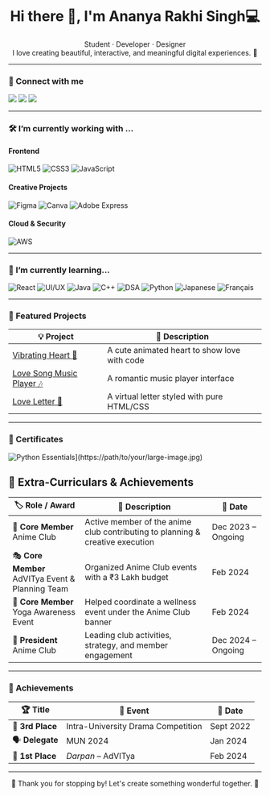 <h1 align="center">Hi there 👋, I'm Ananya Rakhi Singh💻</h1>

<p align="center">
  Student · Developer · Designer <br>
  I love creating beautiful, interactive, and meaningful digital experiences. 💖
</p>

---

### 🔗 Connect with me

<p align="left">
  <a href="https://www.linkedin.com/in/ananya-rakhi-singh-267850252" target="_blank"><img src="https://img.shields.io/badge/LinkedIn-0077B5?style=for-the-badge&logo=linkedin&logoColor=white"/></a>
  <a href="mailto:ananyasingh54404@gmail.com"><img src="https://img.shields.io/badge/Gmail-D14836?style=for-the-badge&logo=gmail&logoColor=white"/></a>
  <a href="mailto:ananyasingh54404@gmail.com"><img src="https://img.shields.io/badge/Official Gmail-D14836?style=for-the-badge&logo=gmail&logoColor=white"/></a>
</p>

---

### 🛠️ I’m currently working with …

#### Frontend

![HTML5](https://img.shields.io/badge/HTML5-e34c26?style=for-the-badge&logo=html5&logoColor=white)
![CSS3](https://img.shields.io/badge/CSS3-264de4?style=for-the-badge&logo=css3&logoColor=white)
![JavaScript](https://img.shields.io/badge/JavaScript-f7df1e?style=for-the-badge&logo=javascript&logoColor=black)


#### Creative Projects
![Figma](https://img.shields.io/badge/Figma-F24E1E?style=for-the-badge&logo=figma&logoColor=white)
![Canva](https://img.shields.io/badge/Canva-00C4CC?style=for-the-badge&logo=canva&logoColor=white)
![Adobe Express](https://img.shields.io/badge/Adobe%20Express-FF0000?style=for-the-badge&logo=adobe&logoColor=white)


#### Cloud & Security
![AWS](https://img.shields.io/badge/AWS-F7931E?style=for-the-badge&logo=amazon-aws&logoColor=white)

---

### 🌱 I’m currently learning...

![React](https://img.shields.io/badge/React-61DAFB?style=for-the-badge&logo=react&logoColor=black)
![UI/UX](https://img.shields.io/badge/UI%2FUX-Design-blueviolet?style=for-the-badge)
![Java](https://img.shields.io/badge/Java-ED8B00?style=for-the-badge&logo=openjdk&logoColor=white)
![C++](https://img.shields.io/badge/C++-00599C?style=for-the-badge&logo=c%2B%2B&logoColor=white)
![DSA](https://img.shields.io/badge/DSA-Algorithmic-blueviolet?style=for-the-badge)
![Python](https://img.shields.io/badge/Python-3776AB?style=for-the-badge&logo=python&logoColor=white)
![Japanese](https://img.shields.io/badge/日本語-日本語学習中-ff69b4?style=for-the-badge)
![Français](https://img.shields.io/badge/Français-En%20cours%20d'apprentissage-blue?style=for-the-badge)


---

### 💖 Featured Projects

| 💡 Project | 🌟 Description |
|-----------|----------------|
| [Vibrating Heart 💓](https://github.com/your-username/vibrating-heart) | A cute animated heart to show love with code |
| [Love Song Music Player 🎶](https://github.com/your-username/love-song-music-player) | A romantic music player interface |
| [Love Letter 💌](https://github.com/your-username/love-letter) | A virtual letter styled with pure HTML/CSS |

---
### 🌟 Certificates
![Python Essentials](https://path/to/your/image.jpg "This is the image title")](https://path/to/your/large-image.jpg)

## 🌸 Extra-Curriculars & Achievements

| 🏷️ Role / Award | 📝 Description | 📅 Date |
|------------------|----------------|---------|
| 🎌 **Core Member**<br>Anime Club | Active member of the anime club contributing to planning & creative execution | Dec 2023 – Ongoing |
| 🎭 **Core Member**<br>AdVITya Event & Planning Team | Organized Anime Club events with a ₹3 Lakh budget | Feb 2024 |
| 🧘 **Core Member**<br>Yoga Awareness Event | Helped coordinate a wellness event under the Anime Club banner | Feb 2024 |
| 👑 **President**<br>Anime Club | Leading club activities, strategy, and member engagement | Dec 2024 – Ongoing |

---

### 🏅 Achievements

| 🏆 Title | 📝 Event | 📅 Date |
|---------|---------|---------|
| 🥉 **3rd Place** | Intra-University Drama Competition | Sept 2022 |
| 🗣️ **Delegate** | MUN 2024 | Jan 2024 |
| 🥇 **1st Place** | *Darpan* – AdVITya | Feb 2024 |

---

<p align="center">
  🌸 Thank you for stopping by! Let's create something wonderful together. 🌟
</p>

